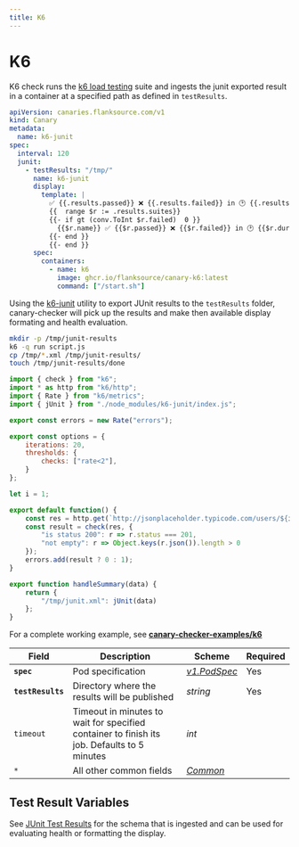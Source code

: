 ```yaml
---
title: K6
---
```


# <Icon name="k6"/> K6

K6 check runs the [k6 load testing](https://k6.io/) suite and ingests the junit exported result in a container at a specified path as defined in `testResults`.

```yaml title="k6-junit"
apiVersion: canaries.flanksource.com/v1
kind: Canary
metadata:
  name: k6-junit
spec:
  interval: 120
  junit:
    - testResults: "/tmp/"
      name: k6-junit
      display:
        template: |
          ✅ {{.results.passed}} ❌ {{.results.failed}} in 🕑 {{.results.duration}}
          {{  range $r := .results.suites}}
          {{- if gt (conv.ToInt $r.failed)  0 }}
            {{$r.name}} ✅ {{$r.passed}} ❌ {{$r.failed}} in 🕑 {{$r.duration}}
          {{- end }}
          {{- end }}
      spec:
        containers:
          - name: k6
            image: ghcr.io/flanksource/canary-k6:latest
            command: ["/start.sh"]
```

Using the [k6-junit](https://github.com/l-ross/k6-junit) utility to export JUnit results to the `testResults` folder, canary-checker will pick up the results and make then available display formating and health evaluation.

```bash title="start.sh"
mkdir -p /tmp/junit-results
k6 -q run script.js
cp /tmp/*.xml /tmp/junit-results/
touch /tmp/junit-results/done
```

```javascript title="script.js"
import { check } from "k6";
import * as http from "k6/http";
import { Rate } from "k6/metrics";
import { jUnit } from "./node_modules/k6-junit/index.js";

export const errors = new Rate("errors");

export const options = {
    iterations: 20,
    thresholds: {
        checks: ["rate<2"],
    }
};

let i = 1;

export default function() {
    const res = http.get(`http://jsonplaceholder.typicode.com/users/${i++}`);
    const result = check(res, {
        "is status 200": r => r.status === 201,
        "not empty": r => Object.keys(r.json()).length > 0
    });
    errors.add(result ? 0 : 1);
}

export function handleSummary(data) {
    return {
        "/tmp/junit.xml": jUnit(data)
    };
}
```

For a complete working example, see **[canary-checker-examples/k6](https://github.com/flanksource/canary-checker-examples/tree/main/k6)**

| Field | Description | Scheme | Required |
| ----- | ----------- | ------ | -------- |
| **`spec`** | Pod specification | [*v1.PodSpec*](https://kubernetes.io/docs/reference/generated/kubernetes-api/v1.20/#podspec-v1-core) | Yes |
| **`testResults`** | Directory where the results will be published | *string* | Yes |
| `timeout` | Timeout in minutes to wait for specified container to finish its job. Defaults to 5 minutes | *int* |  |
| `*` | All other common fields | [*Common*](common) | |

## Test Result Variables

See [JUnit Test Results](./junit##test-result-variables) for the schema that is ingested and can be used for evaluating health or formatting the display.
